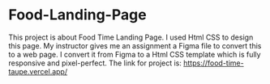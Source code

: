 # Food-Landing-Page
This project is about Food Time Landing Page.
I used Html CSS to design this page.
My instructor gives me an assignment a Figma file to convert this to a web page.
I convert it from Figma to a Html CSS template which is fully responsive and pixel-perfect.
The link for project is: https://food-time-taupe.vercel.app/
